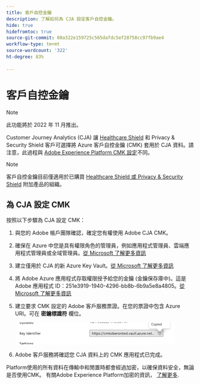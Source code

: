 ```yaml
---
title: 客戶自控金鑰
description: 了解如何為 CJA 設定客戶自控金鑰。
hide: true
hidefromtoc: true
source-git-commit: 08a322e159725c565dafdc5ef28758cc97fb9ae4
workflow-type: tm+mt
source-wordcount: '322'
ht-degree: 83%

---
```


# 客戶自控金鑰

>[!NOTE]
>
>此功能將於 2022 年 11 月推出。

Customer Journey Analytics (CJA) 讓 [Healthcare Shield](https://www.adobe.com/tw/trust/compliance/hipaa-ready.html) 和 Privacy &amp; Security Shield 客戶可選擇將 Azure 客戶自控金鑰 (CMK) 套用於 CJA 資料。請注意，此過程與 [Adobe Experience Platform CMK 設定](https://experienceleague.adobe.com/docs/experience-platform/landing/governance-privacy-security/customer-managed-keys.html?lang=zh-Hant)不同。

>[!NOTE]
>
>客戶自控金鑰目前僅適用於已購買 [Healthcare Shield 或 Privacy &amp; Security Shield](https://experienceleague.adobe.com/docs/blueprints-learn/architecture/vertical-blueprints/healthcare-vertical.html?lang=zh-Hant%3Flang%3Den) 附加產品的組織。

## 為 CJA 設定 CMK

按照以下步驟為 CJA 設定 CMK：

1. 與您的 Adobe 帳戶團隊確認，確定您有權使用 Adobe CJA CMK。
1. 確保在 Azure 中您是具有權限角色的管理員，例如應用程式管理員、雲端應用程式管理員或全域管理員。[從 Microsoft 了解更多資訊](https://learn.microsoft.com/en-us/azure/active-directory/roles/permissions-reference)
1. 建立僅用於 CJA 的新 Azure Key Vault。[從 Microsoft 了解更多資訊](https://learn.microsoft.com/en-us/azure/key-vault/general/)
1. 將 Adobe Azure 應用程式存取權限授予給您的金鑰 (金鑰保存庫中)。這是 Adobe 應用程式 ID：251e3919-1940-4296-bb8b-6b9a5e8a4805。[從 Microsoft 了解更多資訊](https://learn.microsoft.com/en-us/azure/storage/common/customer-managed-keys-configure-cross-tenant-existing-account?toc=%2Fazure%2Fstorage%2Fblobs%2Ftoc.json&amp;tabs=powershell-preview%2Cazure-portal#the-customer-grants-the-service-providers-app-access-to-the-key-in-the-key-vault)
1. 建立要求 CMK 設定的 Adobe 客戶服務票證。在您的票證中包含 Azure URI。可在 **密鑰標識符** 欄位。

   ![](assets/key-identifier.png)

1. Adobe 客戶服務將確認您 CJA 資料上的 CMK 應用程式已完成。

Platform使用的所有資料在傳輸中和閒置時都會經過加密，以確保資料安全，無論是否使用CMK。 有關Adobe Experience Platform加密的資訊， [了解更多](https://experienceleague.adobe.com/docs/experience-platform/landing/governance-privacy-security/encryption.html?lang=en).